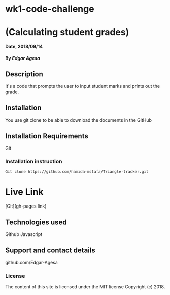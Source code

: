 # wk1-code-challenge
# (Calculating student grades)

#### Date, 2018/09/14

#### By *Edgar Agesa*

## Description
It's a code that prompts the user to input student marks and prints out the grade. 

## Installation
You use git clone to be able to download the documents in the GitHub

## Installation Requirements
Git

### Installation instruction
```
Git clone https://github.com/hamida-mstafa/Triangle-tracker.git

```

# Live Link
[Git](gh-pages link)

## Technologies used
Github
Javascript

## Support and contact details
github.com/Edgar-Agesa

### License
The content of this site is licensed under the MIT license
Copyright (c) 2018.

